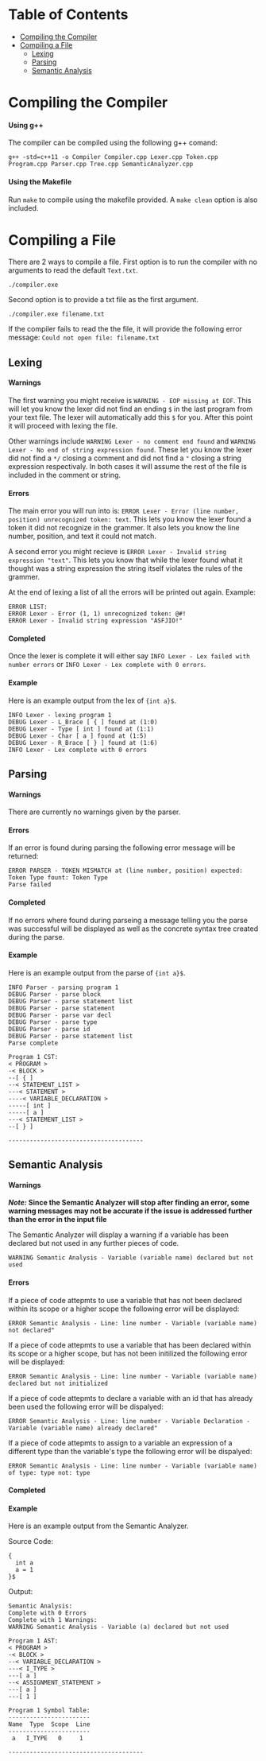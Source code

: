 # Table of Contents

- [Compiling the Compiler](https://github.com/alykkehoy/Compilers#compiling-the-compiler)
- [Compiling a File](https://github.com/alykkehoy/Compilers#compiling-a-file)
  - [Lexing](https://github.com/alykkehoy/Compilers#lexing)
  - [Parsing](https://github.com/alykkehoy/Compilers#parsing)
  - [Semantic Analysis](https://github.com/alykkehoy/Compilers#semantic-analysis)

# Compiling the Compiler
#### Using g++
The compiler can be compiled using the following g++ comand:

`g++ -std=c++11 -o Compiler Compiler.cpp Lexer.cpp Token.cpp Program.cpp Parser.cpp Tree.cpp SemanticAnalyzer.cpp`

#### Using the Makefile
Run `make` to compile using the makefile provided. A `make clean` option is also included.

# Compiling a File

There are 2 ways to compile a file.
First option is to run the compiler with no arguments to read the default `Text.txt`.
```
./compiler.exe
```
Second option is to provide a txt file as the first argument.
```
./compiler.exe filename.txt
```
If the compiler fails to read the the file, it will provide the following error message: `Could not open file: filename.txt`
## Lexing
#### Warnings
The first warning you might receive is `WARNING - EOP missing at EOF`. This will let you know the lexer did not find an ending `$` in the last program from your text file. The lexer will automatically add this `$` for you. After this point it will proceed with lexing the file.

Other warnings include `WARNING Lexer - no comment end found` and `WARNING Lexer - No end of string expression found`. These let you know the lexer did not find a `*/` closing a comment and did not find a `"` closing a string expression respectivaly. In both cases it will assume the rest of the file is included in the comment or string.

#### Errors
The main error you will run into is: `ERROR Lexer - Error (line number, position) unrecognized token: text`. This lets you know the lexer found a token it did not recognize in the grammer. It also lets you know the line number, position, and text it could not match.

A second error you might recieve is `ERROR Lexer - Invalid string expression "text"`. This lets you know that while the lexer found what it thought was a string expression the string itself violates the rules of the grammer.

At the end of lexing a list of all the errors will be printed out again. Example:
```
ERROR LIST:
ERROR Lexer - Error (1, 1) unrecognized token: @#!
ERROR Lexer - Invalid string expression "ASFJIO!"
```

#### Completed
Once the lexer is complete it will either say `INFO Lexer - Lex failed with number errors` or `INFO Lexer - Lex complete with 0 errors`.

#### Example
Here is an example output from the lex of `{int a}$`.
```
INFO Lexer - lexing program 1
DEBUG Lexer - L_Brace [ { ] found at (1:0)
DEBUG Lexer - Type [ int ] found at (1:1)
DEBUG Lexer - Char [ a ] found at (1:5)
DEBUG Lexer - R_Brace [ } ] found at (1:6)
INFO Lexer - Lex complete with 0 errors
```

## Parsing
#### Warnings
There are currently no warnings given by the parser.
#### Errors
If an error is found during parsing the following error message will be returned:
```
ERROR PARSER - TOKEN MISMATCH at (line number, position) expected: Token Type fount: Token Type
Parse failed
```
#### Completed
If no errors where found during parseing a message telling you the parse was successful will be displayed as well as the concrete syntax tree created during the parse.

#### Example
Here is an example output from the parse of `{int a}$`.
```
INFO Parser - parsing program 1
DEBUG Parser - parse block
DEBUG Parser - parse statement list
DEBUG Parser - parse statement
DEBUG Parser - parse var decl
DEBUG Parser - parse type
DEBUG Parser - parse id
DEBUG Parser - parse statement list
Parse complete

Program 1 CST:
< PROGRAM >
-< BLOCK >
--[ { ]
--< STATEMENT_LIST >
---< STATEMENT >
----< VARIABLE_DECLARATION >
-----[ int ]
-----[ a ]
---< STATEMENT_LIST >
--[ } ]

--------------------------------------
```

## Semantic Analysis 
#### Warnings
**_Note:_ Since the Semantic Analyzer will stop after finding an error, some warning messages may not be accurate if the issue is addressed further than the error in the input file**

The Semantic Analyzer will display a warning if a variable has been declared but not used in any further pieces of code.
```
WARNING Semantic Analysis - Variable (variable name) declared but not used
```
#### Errors
If a piece of code attepmts to use a variable that has not been declared within its scope or a higher scope the following error will be displayed:
```
ERROR Semantic Analysis - Line: line number - Variable (variable name) not declared"
```

If a piece of code attepmts to use a variable that has been declared within its scope or a higher scope, but has not been initilized the following error will be displayed:
```
ERROR Semantic Analysis - Line: line number - Variable (variable name) declared but not initialized
```

If a piece of code attepmts to declare a variable with an id that has already been used the following error will be dispalyed:
```
ERROR Semantic Analysis - Line: line number - Variable Declaration - Variable (variable name) already declared"
```

If a piece of code attepmts to assign to a variable an expression of a different type than the variable's type the following error will be dispalyed:
```
ERROR Semantic Analysis - Line: line number - Variable (variable name) of type: type not: type

```
#### Completed
#### Example
Here is an example output from the Semantic Analyzer.

Source Code:
```
{
  int a
  a = 1
}$
```
Output:
```
Semantic Analysis:
Complete with 0 Errors
Complete with 1 Warnings:
WARNING Semantic Analysis - Variable (a) declared but not used

Program 1 AST:
< PROGRAM >
-< BLOCK >
--< VARIABLE_DECLARATION >
---< I_TYPE >
---[ a ]
--< ASSIGNMENT_STATEMENT >
---[ a ]
---[ 1 ]

Program 1 Symbol Table:
-----------------------
Name  Type  Scope  Line
-----------------------
 a   I_TYPE   0     1

--------------------------------------
```


